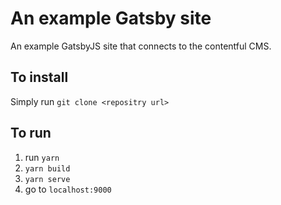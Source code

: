 # An example Gatsby site

An example GatsbyJS site that connects to the contentful CMS.

## To install

Simply run
`git clone <repositry url>`

## To run

1. run `yarn`
2. `yarn build`
3. `yarn serve`
4. go to `localhost:9000`
